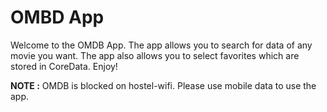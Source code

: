 # OMBD App

Welcome to the OMDB App. The app allows you to search for data of any movie you want. The app also allows you to select favorites which are stored in CoreData. Enjoy!

**NOTE :** OMDB is blocked on hostel-wifi. Please use mobile data to use the app.
